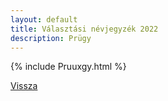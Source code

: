 ```yaml
---
layout: default
title: Választási névjegyzék 2022
description: Prügy
---
```


{% include Pruuxgy.html %}

[Vissza](./)